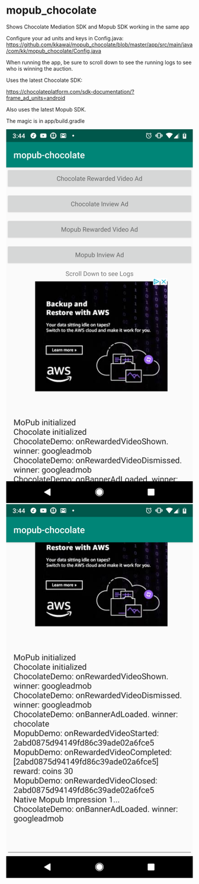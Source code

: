 # mopub_chocolate
Shows Chocolate Mediation SDK and Mopub SDK working in the same app

Configure your ad units and keys in Config.java:
https://github.com/kkawai/mopub_chocolate/blob/master/app/src/main/java/com/kk/mopub_chocolate/Config.java


When running the app, be sure to scroll down to see the running logs to see who is winning the auction.

Uses the latest Chocolate SDK:

https://chocolateplatform.com/sdk-documentation/?frame_ad_units=android

Also uses the latest Mopub SDK.

The magic is in app/build.gradle

<img src="Screenshot_20190423-154412.png">
<br/>
<img src="Screenshot_20190423-154439.png" title="Scroll down to see logs">

